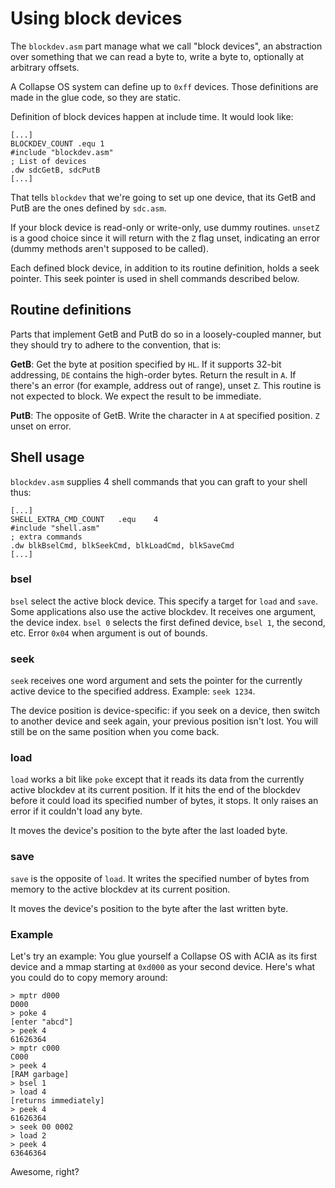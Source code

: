 # Using block devices

The `blockdev.asm` part manage what we call "block devices", an abstraction over
something that we can read a byte to, write a byte to, optionally at arbitrary
offsets.

A Collapse OS system can define up to `0xff` devices. Those definitions are made
in the glue code, so they are static.

Definition of block devices happen at include time. It would look like:

    [...]
    BLOCKDEV_COUNT .equ 1
    #include "blockdev.asm"
    ; List of devices
    .dw	sdcGetB, sdcPutB
    [...]

That tells `blockdev` that we're going to set up one device, that its GetB and
PutB are the ones defined by `sdc.asm`.

If your block device is read-only or write-only, use dummy routines. `unsetZ`
is a good choice since it will return with the `Z` flag unset, indicating an
error (dummy methods aren't supposed to be called).

Each defined block device, in addition to its routine definition, holds a
seek pointer. This seek pointer is used in shell commands described below.

## Routine definitions

Parts that implement GetB and PutB do so in a loosely-coupled manner, but
they should try to adhere to the convention, that is:

**GetB**: Get the byte at position specified by `HL`. If it supports 32-bit
          addressing, `DE` contains the high-order bytes. Return the result in
          `A`. If there's an error (for example, address out of range), unset
          `Z`. This routine is not expected to block. We expect the result to be
          immediate.

**PutB**: The opposite of GetB. Write the character in `A` at specified
          position. `Z` unset on error.
          
## Shell usage

`blockdev.asm` supplies 4 shell commands that you can graft to your shell thus:

    [...]
    SHELL_EXTRA_CMD_COUNT	.equ	4
    #include "shell.asm"
    ; extra commands
    .dw	blkBselCmd, blkSeekCmd, blkLoadCmd, blkSaveCmd
    [...]

### bsel

`bsel` select the active block device. This specify a target for `load` and
`save`. Some applications also use the active blockdev. It receives one
argument, the device index. `bsel 0` selects the first defined device, `bsel 1`,
the second, etc. Error `0x04` when argument is out of bounds.

### seek

`seek` receives one word argument and sets the pointer for the currently active
device to the specified address. Example: `seek 1234`.

The device position is device-specific: if you seek on a device, then switch
to another device and seek again, your previous position isn't lost. You will
still be on the same position when you come back.

### load

`load` works a bit like `poke` except that it reads its data from the currently
active blockdev at its current position. If it hits the end of the blockdev
before it could load its specified number of bytes, it stops. It only raises an
error if it couldn't load any byte.

It moves the device's position to the byte after the last loaded byte.

### save

`save` is the opposite of `load`. It writes the specified number of bytes from
memory to the active blockdev at its current position.

It moves the device's position to the byte after the last written byte.

### Example

Let's try an example: You glue yourself a Collapse OS with ACIA as its first
device and a mmap starting at `0xd000` as your second device. Here's what you
could do to copy memory around:

    > mptr d000
    D000
    > poke 4
    [enter "abcd"]
    > peek 4
    61626364
    > mptr c000
    C000
    > peek 4
    [RAM garbage]
    > bsel 1
    > load 4
    [returns immediately]
    > peek 4
    61626364
    > seek 00 0002
    > load 2
    > peek 4
    63646364

Awesome, right?
